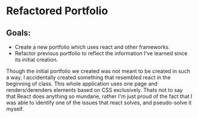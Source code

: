 # Refactored Portfolio

## Goals:

- Create a new portfolio which uses react and other frameworks.
- Refactor previous portfolio to reflect the information I've learned since its initial creation.

Though the initial portfolio we created was not meant to be created in such a way, I accidentally created something that resembled react in the beginning of class. This whole application uses one page and renders/derenders elements based on CSS exclusively. Thats not to say that React does anything so mundane, rather I'm just proud of the fact that I was able to identify one of the issues that react solves, and pseudo-solve it myself.
